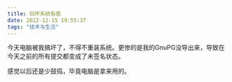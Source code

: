 ```yaml
---
title: 玩坏系统有感
date: 2022-12-15 19:55:37
tags: "技术与生活"
---
```


今天电脑被我搞坏了，不得不重装系统。更惨的是我的GnuPG没导出来，导致在今天之前的所有提交都变成了未签名状态。

感觉以后还是少鼓捣，毕竟电脑是拿来用的。
